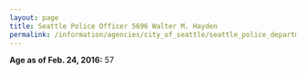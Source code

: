 ```yaml
---
layout: page
title: Seattle Police Officer 5696 Walter M. Hayden
permalink: /information/agencies/city_of_seattle/seattle_police_department/copbook/5696/
---
```


**Age as of Feb. 24, 2016:** 57
